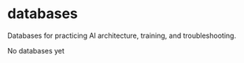# databases
Databases for practicing AI architecture, training, and troubleshooting.

No databases yet
